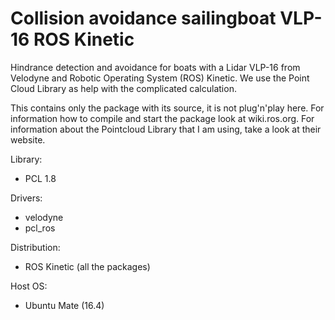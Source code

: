 # Collision avoidance sailingboat VLP-16 ROS Kinetic
Hindrance detection and avoidance for boats with a Lidar VLP-16 from Velodyne and Robotic Operating System (ROS) Kinetic. We use the Point Cloud Library as help with the complicated calculation.

This contains only the package with its source, it is not plug'n'play here. For information how to compile and start the package look at wiki.ros.org. For information about the Pointcloud Library that I am using, take a look at their website. 

Library:
- PCL 1.8

Drivers:
- velodyne
- pcl_ros

Distribution:
- ROS Kinetic (all the packages)

Host OS:
- Ubuntu Mate (16.4)
